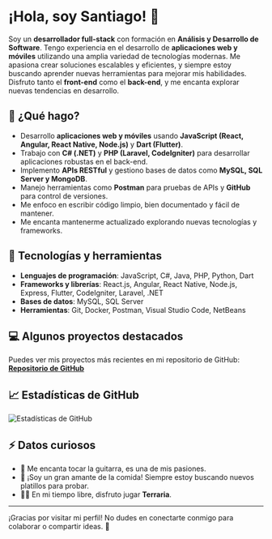 # ¡Hola, soy Santiago! 👋

Soy un **desarrollador full-stack** con formación en **Análisis y Desarrollo de Software**. Tengo experiencia en el desarrollo de **aplicaciones web y móviles** utilizando una amplia variedad de tecnologías modernas. Me apasiona crear soluciones escalables y eficientes, y siempre estoy buscando aprender nuevas herramientas para mejorar mis habilidades. Disfruto tanto el **front-end** como el **back-end**, y me encanta explorar nuevas tendencias en desarrollo.

## 🚀 ¿Qué hago?

- Desarrollo **aplicaciones web y móviles** usando **JavaScript (React, Angular, React Native, Node.js)** y **Dart (Flutter)**.
- Trabajo con **C# (.NET)** y **PHP (Laravel, CodeIgniter)** para desarrollar aplicaciones robustas en el back-end.
- Implemento **APIs RESTful** y gestiono bases de datos como **MySQL, SQL Server y MongoDB**.
- Manejo herramientas como **Postman** para pruebas de APIs y **GitHub** para control de versiones.
- Me enfoco en escribir código limpio, bien documentado y fácil de mantener.
- Me encanta mantenerme actualizado explorando nuevas tecnologías y frameworks.

## 🔧 Tecnologías y herramientas

- **Lenguajes de programación**: JavaScript, C#, Java, PHP, Python, Dart
- **Frameworks y librerías**: React.js, Angular, React Native, Node.js, Express, Flutter, CodeIgniter, Laravel, .NET
- **Bases de datos**: MySQL, SQL Server
- **Herramientas**: Git, Docker, Postman, Visual Studio Code, NetBeans
## 💻 Algunos proyectos destacados

Puedes ver mis proyectos más recientes en mi repositorio de GitHub:  
[**Repositorio de GitHub**](https://github.com/SantiHD4K?tab=repositories)

## 📈 Estadísticas de GitHub

![Estadísticas de GitHub](https://github-readme-stats.vercel.app/api?username=SantiHD4K&show_icons=true&hide_title=true&count_private=true&hide=prs&theme=radical)

## ⚡ Datos curiosos

- 🎸 Me encanta tocar la guitarra, es una de mis pasiones.
- 🍔 ¡Soy un gran amante de la comida! Siempre estoy buscando nuevos platillos para probar.
- 🤹‍♂️ En mi tiempo libre, disfruto jugar **Terraria**.

---
¡Gracias por visitar mi perfil! No dudes en conectarte conmigo para colaborar o compartir ideas. 🚀


